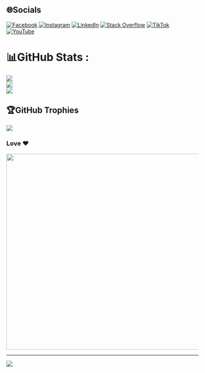 
## 🌐Socials
[![Facebook](https://img.shields.io/badge/Facebook-%231877F2.svg?logo=Facebook&logoColor=white)](https://facebook.com/nguyenmanhtruongdat) [![Instagram](https://img.shields.io/badge/Instagram-%23E4405F.svg?logo=Instagram&logoColor=white)](https://instagram.com/datnguyrn7) [![LinkedIn](https://img.shields.io/badge/LinkedIn-%230077B5.svg?logo=linkedin&logoColor=white)](https://www.linkedin.com/in/nguyenmanhtruongdat/) [![Stack Overflow](https://img.shields.io/badge/-Stackoverflow-FE7A16?logo=stack-overflow&logoColor=white)](https://stackoverflow.com/users/17988933) [![TikTok](https://img.shields.io/badge/TikTok-%23000000.svg?logo=TikTok&logoColor=white)](https://tiktok.com/@truongdat.27) [![YouTube](https://img.shields.io/badge/YouTube-%23FF0000.svg?logo=YouTube&logoColor=white)](https://www.youtube.com/channel/UCWrz3bv9MWSONICy0sQ-27w) 

# 📊GitHub Stats :
![](https://github-readme-stats.vercel.app/api?username=nguyenmanhtruongdat&theme=tokyonight&hide_border=false&include_all_commits=false&count_private=false)<br/>
![](https://github-readme-streak-stats.herokuapp.com/?user=nguyenmanhtruongdat&theme=tokyonight&hide_border=false)<br/>
![](https://github-readme-stats.vercel.app/api/top-langs/?username=nguyenmanhtruongdat&theme=tokyonight&hide_border=false&include_all_commits=false&count_private=false&layout=compact)

## 🏆GitHub Trophies
![](https://github-trophies.vercel.app/?username=nguyenmanhtruongdat&theme=dracula&no-frame=false&no-bg=false&margin-w=4)

### Love ❤
<img src="[https://i.pinimg.com/736x/8b/e1/70/8be1700e27b69a6c8b4d5852b02456f5.jpg](https://pl.pinterest.com/pin/668925350928406934/)" width="512px"/>

---
[![](https://visitcount.itsvg.in/api?id=nguyenmanhtruongdat&icon=0&color=0)](https://visitcount.itsvg.in)
